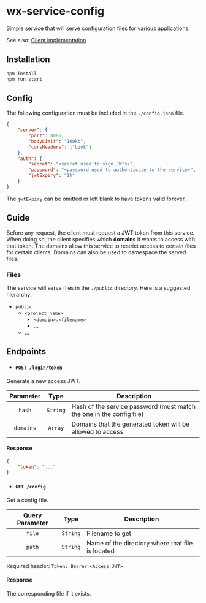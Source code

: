 # wx-service-config

Simple service that will serve configuration files for various applications.

See also: [Client implementation](https://github.com/RaffaeleCanale/wx-client-config)

## Installation
```sh
npm install
npm run start
```

## Config
The following configuration must be included in the `./config.json` file.
```json
{
	"server": {
		"port": 8080,
		"bodyLimit": "100kb",
		"corsHeaders": ["Link"]
	},
	"auth": {
		"secret": "<secret used to sign JWTs>",
		"password": "<password used to authenticate to the service>",
		"jwtExpiry": "1h"
	}
}
```
The `jwtExpiry` can be omitted or left blank to have tokens valid forever.

## Guide

Before any request, the client must request a JWT token from this service.
When doing so, the client specifies which **domains** it wants to access with that token.
The domains allow this service to restrict access to certain files for certain clients.
Domains can also be used to namespace the served files.


### Files

The service will serve files in the `./public` directory.
Here is a suggested hierarchy:
- `public`
    - `<project name>`
        - `<domain>.<filename>`
        - ...
    - ...



## Endpoints

- #### `POST /login/token`

Generate a new access JWT.

| Parameter | Type | Description |
| :-------------: |:-------------:| -----|
| `hash` | `String` | Hash of the service password (must match the one in the config file)|
| `domains` | `Array` | Domains that the generated token will be allowed to access |

#### Response
```json
{
    "token": "..."
}
```

- #### `GET /config`

Get a config file.

| Query Parameter | Type | Description |
| :-------------: |:-------------:| -----|
| `file` | `String` | Filename to get |
| `path` | `String` | Name of the directory where that file is located |

Required header: `Token: Bearer <Access JWT>`

#### Response
The corresponding file if it exists.
